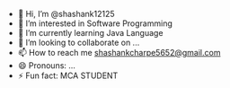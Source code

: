 - 👋 Hi, I’m @shashank12125
- 👀 I’m interested in Software Programming 
- 🌱 I’m currently learning Java Language 
- 💞️ I’m looking to collaborate on ...
- 📫 How to reach me shashankcharpe5652@gmail.com
- 😄 Pronouns: ...
- ⚡ Fun fact: MCA STUDENT

<!---
shashank12125/shashank12125 is a ✨ special ✨ repository because its `README.md` (this file) appears on your GitHub profile.
You can click the Preview link to take a look at your changes.
--->
